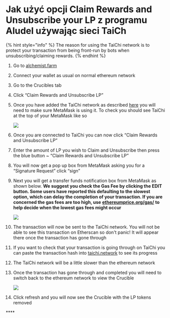 # Jak użyć opcji Claim Rewards and Unsubscribe your LP z programu Aludel używając sieci TaiCh

{% hint style="info" %}
The reason for using the TaiChi network is to protect your transaction from being front-run by bots when unsubscribing/claiming rewards.
{% endhint %}

1. Go to [alchemist.farm](https://alchemist.farm)
2. Connect your wallet as usual on normal ethereum network
3. Go to the Crucibles tab
4. Click “Claim Rewards and Unsubscribe LP” 
5. Once you have added the TaiChi network as described [here](https://github.com/Taichi-Network/docs/blob/master/sendPriveteTx_tutorial.md) you will need to make sure MetaMask is using it. To check you should see TaiChi at the top of your MetaMask like so

   ![](https://i.imgur.com/kszVVbq.png)

6. Once you are connected to TaiChi you can now click “Claim Rewards and Unsubscribe LP”
7. Enter the amount of LP you wish to Claim and Unsubscribe then press the blue button ~ “Claim Rewards and Unsubscribe LP”
8. You will now get a pop up box from MetaMask asking you for a “Signature Request” click “sign”
9. Next you will get a transfer funds notification box from MetaMask as shown below. **We suggest you check the Gas Fee by clicking the EDIT button.  Some users have reported this defaulting to the slowest option, which can delay the completion of your transaction. If you are concerned the gas fees are too high, use** [**ethereumprice.org/gas/**](https://ethereumprice.org/gas/) **to help decide when the lowest gas fees might occur**

   ![](https://i.imgur.com/FKnztJS.png)

10. The transaction will now be sent to the TaiChi network. You will not be able to see this transaction on Etherscan so don't panic! It will appear there once the transaction has gone through
11. If you want to check that your transaction is going through on TaiChi you can paste the transaction hash into [taichi.network](https://taichi.network/) to see its progress
12. The TaiChi network will be a little slower than the ethereum network
13. Once the transaction has gone through and completed you will need to switch back to the ethereum network to view the Crucible

    ![](https://i.imgur.com/fcPY6Zp.png) 

14. Click refresh and you will now see the Crucible with the LP tokens removed

\*\*\*\*

